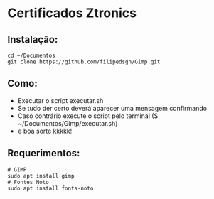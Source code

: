 # Certificados Ztronics

## Instalação:

    cd ~/Documentos
    git clone https://github.com/filipedsgn/Gimp.git

## Como:

* Executar o script executar.sh
* Se tudo der certo deverá aparecer uma mensagem confirmando
* Caso contrário execute o script pelo terminal ($ ~/Documentos/Gimp/executar.sh)
* e boa sorte kkkkk!

## Requerimentos:

    # GIMP
    sudo apt install gimp
    # Fontes Noto
    sudo apt install fonts-noto